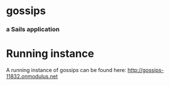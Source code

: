 # gossips
### a Sails application

# Running instance

A running instance of gossips can be found here: http://gossips-11832.onmodulus.net
